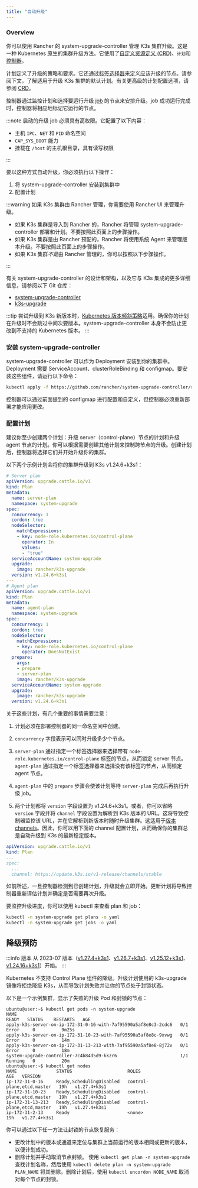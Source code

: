 ```yaml
---
title: "自动升级"
---
```


### Overview

你可以使用 Rancher 的 system-upgrade-controller 管理 K3s 集群升级。这是一种 Kubernetes 原生的集群升级方法。它使用了[自定义资源定义 (CRD)](https://kubernetes.io/docs/concepts/extend-kubernetes/api-extension/custom-resources/#custom-resources)、`计划`和[控制器](https://kubernetes.io/docs/concepts/architecture/controller/)。

计划定义了升级的策略和要求。它还通过[标签选择器](https://kubernetes.io/docs/concepts/overview/working-with-objects/labels/)来定义应该升级的节点。请参阅下文，了解适用于升级 K3s 集群的默认计划。有关更高级的计划配置选项，请参阅 [CRD](https://github.com/rancher/system-upgrade-controller/blob/master/pkg/apis/upgrade.cattle.io/v1/types.go)。

控制器通过监控计划和选择要运行升级 [job](https://kubernetes.io/docs/concepts/workloads/controllers/jobs-run-to-completion/) 的节点来安排升级。job 成功运行完成时，控制器将相应地标记它运行的节点。

:::note
启动的升级 job 必须具有高权限。它配置了以下内容：
- 主机 `IPC`、`NET` 和 `PID` 命名空间
- `CAP_SYS_BOOT` 能力
- 挂载在 `/host` 的主机根目录，具有读写权限

:::


要以这种方式自动升级，你必须执行以下操作：

1. 将 system-upgrade-controller 安装到集群中
1. 配置计划

:::warning
如果 K3s 集群由 Rancher 管理，你需要使用 Rancher UI 来管理升级。
- 如果 K3s 集群是导入到 Rancher 的，Rancher 将管理 system-upgrade-controller 部署和计划。不要按照此页面上的步骤操作。
- 如果 K3s 集群是由 Rancher 预配的，Rancher 将使用系统 Agent 来管理版本升级。不要按照此页面上的步骤操作。
- 如果 K3s 集群*不是*由 Rancher 管理的，你可以按照以下步骤操作。

:::

有关 system-upgrade-controller 的设计和架构，以及它与 K3s 集成的更多详细信息，请参阅以下 Git 仓库：

- [system-upgrade-controller](https://github.com/rancher/system-upgrade-controller)
- [k3s-upgrade](https://github.com/k3s-io/k3s-upgrade)

:::tip
尝试升级到 K3s 新版本时，[Kubernetes 版本倾斜策略](https://kubernetes.io/docs/setup/release/version-skew-policy/)适用。确保你的计划在升级时不会跳过中间次要版本。system-upgrade-controller 本身不会防止更改到不支持的 Kubernetes 版本。
:::

### 安装 system-upgrade-controller
system-upgrade-controller 可以作为 Deployment 安装到你的集群中。Deployment 需要 ServiceAccount、clusterRoleBinding 和 configmap。要安装这些组件，请运行以下命令：
```bash
kubectl apply -f https://github.com/rancher/system-upgrade-controller/releases/latest/download/system-upgrade-controller.yaml
```
控制器可以通过前面提到的 configmap 进行配置和自定义，但控制器必须重新部署才能应用更改。


### 配置计划
建议你至少创建两个计划：升级 server（control-plane）节点的计划和升级 agent 节点的计划。你可以根据需要创建其他计划来控制跨节点的升级。创建计划后，控制器将选择它们并开始升级你的集群。

以下两个示例计划会将你的集群升级到 K3s v1.24.6+k3s1：

```yaml
# Server plan
apiVersion: upgrade.cattle.io/v1
kind: Plan
metadata:
  name: server-plan
  namespace: system-upgrade
spec:
  concurrency: 1
  cordon: true
  nodeSelector:
    matchExpressions:
    - key: node-role.kubernetes.io/control-plane
      operator: In
      values:
      - "true"
  serviceAccountName: system-upgrade
  upgrade:
    image: rancher/k3s-upgrade
  version: v1.24.6+k3s1
---
# Agent plan
apiVersion: upgrade.cattle.io/v1
kind: Plan
metadata:
  name: agent-plan
  namespace: system-upgrade
spec:
  concurrency: 1
  cordon: true
  nodeSelector:
    matchExpressions:
    - key: node-role.kubernetes.io/control-plane
      operator: DoesNotExist
  prepare:
    args:
    - prepare
    - server-plan
    image: rancher/k3s-upgrade
  serviceAccountName: system-upgrade
  upgrade:
    image: rancher/k3s-upgrade
  version: v1.24.6+k3s1
```

关于这些计划，有几个重要的事情需要注意：

1) 计划必须在部署控制器的同一命名空间中创建。

2) `concurrency` 字段表示可以同时升级多少个节点。

3) `server-plan` 通过指定一个标签选择器来选择带有 `node-role.kubernetes.io/control-plane` 标签的节点，从而锁定 server 节点。`agent-plan` 通过指定一个标签选择器来选择没有该标签的节点，从而锁定 agent 节点。

4) `agent-plan` 中的 `prepare` 步骤会使该计划等待 `server-plan` 完成后再执行升级 job。

5) 两个计划都将 `version` 字段设置为 v1.24.6+k3s1。或者，你可以省略 `version` 字段并将 `channel` 字段设置为解析到 K3s 版本的 URL。这将导致控制器监控该 URL，并在它解析到新版本时随时升级集群。这适用于[版本 channels](manual.md#版本-channels)。因此，你可以用下面的 channel 配置计划，从而确保你的集群总是自动升级到 K3s 的最新稳定版本。
```yaml
apiVersion: upgrade.cattle.io/v1
kind: Plan
...
spec:
  ...
  channel: https://update.k3s.io/v1-release/channels/stable

```

如前所述，一旦控制器检测到已创建计划，升级就会立即开始。更新计划将导致控制器重新评估计划并确定是否需要再次升级。

要监控升级进度，你可以使用 kubectl 来查看 plan 和 job：
```bash
kubectl -n system-upgrade get plans -o yaml
kubectl -n system-upgrade get jobs -o yaml
```


## 降级预防

:::info 版本
从 2023-07 版本（[v1.27.4+k3s1](https://github.com/k3s-io/k3s-upgrade/releases/tag/v1.27.4%2Bk3s1)、[v1.26.7+k3s1](https://github.com/k3s-io/k3s-upgrade/releases/tag/v1.26.7%2Bk3s1)、[v1.25.12+k3s1](https://github.com/k3s-io/k3s-upgrade/releases/tag/v1.25.12%2Bk3s1)、[v1.24.16+k3s1](https://github.com/k3s-io/k3s-upgrade/releases/tag/v1.24.16%2Bk3s1)）开始。
:::

Kubernetes 不支持 Control Plane 组件的降级。升级计划使用的 k3s-upgrade 镜像将拒绝降级 K3s，从而导致计划失败并让你的节点处于封锁状态。

以下是一个示例集群，显示了失败的升级 Pod 和封锁的节点：

```console
ubuntu@user:~$ kubectl get pods -n system-upgrade
NAME                                                              READY   STATUS    RESTARTS   AGE
apply-k3s-server-on-ip-172-31-0-16-with-7af95590a5af8e8c3-2cdc6   0/1     Error     0          9m25s
apply-k3s-server-on-ip-172-31-10-23-with-7af95590a5af8e8c-9xvwg   0/1     Error     0          14m
apply-k3s-server-on-ip-172-31-13-213-with-7af95590a5af8e8-8j72v   0/1     Error     0          18m
system-upgrade-controller-7c4b84d5d9-kkzr6                        1/1     Running   0          20m
ubuntu@user:~$ kubectl get nodes
NAME               STATUS                     ROLES                       AGE   VERSION
ip-172-31-0-16     Ready,SchedulingDisabled   control-plane,etcd,master   19h   v1.27.4+k3s1
ip-172-31-10-23    Ready,SchedulingDisabled   control-plane,etcd,master   19h   v1.27.4+k3s1
ip-172-31-13-213   Ready,SchedulingDisabled   control-plane,etcd,master   19h   v1.27.4+k3s1
ip-172-31-2-13     Ready                      <none>                      19h   v1.27.4+k3s1
```
你可以通过以下任一方法让封锁的节点恢复服务：
* 更改计划中的版本或通道来定位与集群上当前运行的版本相同或更新的版本，以便计划成功。
* 删除计划并手动取消节点封锁。
   使用 `kubectl get plan -n system-upgrade` 查找计划名称，然后使用 `kubectl delete plan -n system-upgrade PLAN_NAME` 将其删除。删除计划后，使用 `kubectl uncordon NODE_NAME` 取消对每个节点的封锁。

